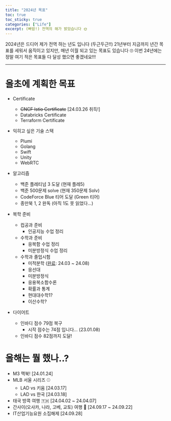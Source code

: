```yaml
---
title: "2024년 목표"
toc: true
toc_sticky: true
categories: ["Life"]
excerpt: (빠밤!) 전역의 해가 밝았습니다 🌞
---
```


2024년은 드디어 제가 전역 하는 년도 입니다 (두근두근!!) 21년부터 지금까지 년간 목표를 세워서 움직이고 있지만, 매년 이월 되고 있는 목표도 있습니다 🙄 이번 24년에는 정말 여기 적은 목표들 다 달성 했으면 좋겠네요!!!

<hr/>

# 올초에 계획한 목표

- Certificate
  - ~~CNCF Istio Certificate~~ [24.03.26 취득!]
  - Databricks Certificate
  - Terraform Certificate

- 익히고 싶은 기술 스택
  - Plumi
  - Golang
  - Swift
  - Unity
  - WebRTC

- 알고리즘
  - 백준 플레티넘 3 도달 (현재 플레5)
  - 백준 500문제 solve (현재 350문제 Solv)
  - CodeForce Blue 티어 도달 (Green 티어)
  - 종만북 1, 2 완독 (아직 1도 못 읽었다...)

- 복학 준비
  - 컵공과 준비
    - 인공지능 수업 정리
  - 수학과 준비
    - 응복함 수업 정리
    - 미분방정식 수업 정리
  - 수학과 졸업시험
    - 미적분학 ([완료](/2024/08/15/thoughts-I-had-while-studying-calculus-again/): 24.03 ~ 24.08)
    - 응선대
    - 미분방정식
    - 응용복소함수론
    - 확률과 통계
    - 현대대수학1?
    - 이산수학?

- 다이어트
  - 인바디 점수 79점 복구
    - 시작 점수는 74점 입니다... (23.01.08)
  - 인바디 점수 82점까지 도달!

# 올해는 뭘 했나..?

- M3 맥북! [24.01.24]
- MLB 서울 시리즈 ⚾️
  - LAD vs 키움 [24.03.17]
  - LAD vs 한국 [24.03.18]
- 태국 방콕 여행 🇹🇭 [24.04.02 ~ 24.04.07]
- 간사이(오사카, 나라, 고베, 교토) 여행 🏯 [24.09.17 ~ 24.09.22]
- IT산업기능요원 소집해제 [24.09.28]
